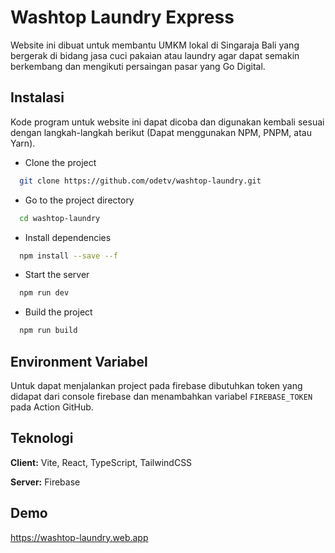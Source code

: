# Washtop Laundry Express

Website ini dibuat untuk membantu UMKM lokal di Singaraja Bali yang bergerak di bidang jasa cuci pakaian atau laundry agar dapat semakin berkembang dan mengikuti persaingan pasar yang Go Digital.

## Instalasi

Kode program untuk website ini dapat dicoba dan digunakan kembali sesuai dengan langkah-langkah berikut (Dapat menggunakan NPM, PNPM, atau Yarn).

- Clone the project

```bash
  git clone https://github.com/odetv/washtop-laundry.git
```

- Go to the project directory

```bash
  cd washtop-laundry
```

- Install dependencies

```bash
  npm install --save --f
```

- Start the server

```bash
  npm run dev
```

- Build the project

```bash
  npm run build
```

## Environment Variabel

Untuk dapat menjalankan project pada firebase dibutuhkan token yang didapat dari console firebase dan menambahkan variabel `FIREBASE_TOKEN` pada Action GitHub.

## Teknologi

**Client:** Vite, React, TypeScript, TailwindCSS

**Server:** Firebase

## Demo

https://washtop-laundry.web.app
